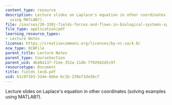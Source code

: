 ```yaml
---
content_type: resource
description: Lecture slides on Laplace's equation in other coordinates (solving examples
  using MATLAB?).
file: /courses/20-330j-fields-forces-and-flows-in-biological-systems-spring-2007/b1c8f1b5314e6bbe6c1b239ef1de56c7_fields_lec8.pdf
file_type: application/pdf
learning_resource_types:
- Lecture Notes
license: https://creativecommons.org/licenses/by-nc-sa/4.0/
ocw_type: OCWFile
parent_title: Lecture Notes
parent_type: CourseSection
parent_uid: 4b48a137-72ee-352a-11db-7f92942d5c97
resourcetype: Document
title: fields_lec8.pdf
uid: b1c8f1b5-314e-6bbe-6c1b-239ef1de56c7
---
```

Lecture slides on Laplace's equation in other coordinates (solving examples using MATLAB?).